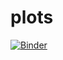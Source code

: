# plots

[![Binder](https://mybinder.org/badge_logo.svg)](https://mybinder.org/v2/gh/parajal/plots/master)
